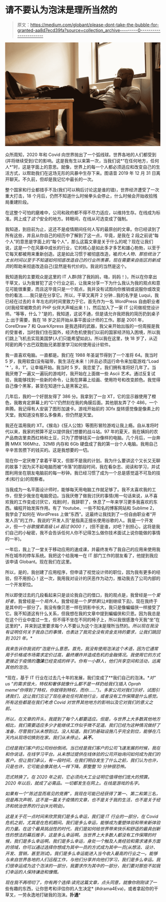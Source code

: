 # 请不要认为泡沫是理所当然的

> 原文：<https://medium.com/globant/please-dont-take-the-bubble-for-granted-aa8d7ecd39fa?source=collection_archive---------0----------------------->

![](img/5cd820896ccb5fd36e0440760c45ce79.png)

众所周知，2020 年和 Covid 向世界抛出了一个弧线球。世界各地的人们都受到(并将继续受到)它的影响。这是我有生以来第一次，当我们说*“在任何地方，任何人*”时，这是字面上的意思。就像，世界上的每一个人都必须适应和改变自己的生活方式，以帮助我们在这场无形的风暴中生存下来。图语音 2019 年 12 月 31 日离开聊天。不久前，但却是我记忆中最长的一次。

整个国家和行业都措手不及(我们可以稍后讨论这是谁的错)，世界经济遭受了一次重大打击，18 个月后，仍然不知道什么时候拳头会停止，什么时候会开始收拾残局重建阶段。

在这整个可怕的磨难中，公司和政府都不得不尽力适应，以维持生存。在线成为标准。网上成了*这个*安全的地方。转眼间，在线从可选变成了强制。

我知道，到目前为止，这还不是疫情期间任何人写的最原创的文章。你已经读到了所有这些，并且从你自己的经历中了解到了这一点，毕竟，是我在 2 段之前说“每个人”的意思是字面上的“每个人”，那么这篇文章是关于什么的呢？现在让我们说，这是一个在风暴中成长的行业，它的核心是如此多才多艺和雄心勃勃，以至于它每天都被用来重新创造。这是如此习惯于被彻底改造，被*的大人物、*那些统治了太长时间以至于不知道如何彻底改造自己的行业所羡慕，现在需要来自*街区的新成员*的帮助来彻底改造自己(显然是有代价的)。我说的当然是这个。

我知道我的主要观众是这里的 IT 人群(除了我妈妈，嗨，妈妈！)，所以在你拿出干草叉，认为我冒犯了这个行业之前，让我来分享一下为什么我认为我的观点和意见可能很重要，而且这毕竟只是一个观点，我并没有试图向你推销或说服你或改变你的看法……我只是在分享它。所以，干草叉离开 2 分钟…我的名字是 Luqui，我已经在过去的 8 年左右的时间里致力于它。首先作为一名 WordPress 自由职业者(对我经常被欺负的 PHP 伙伴大声喊出来！)，然后加入了一家 IT 公司做视觉设计师。“等等，什么？”是的，我知道，这说不通，但是请允许我把我的简历扔到桌子上:出于需要，我在 18 岁之前开始从事平面设计师的工作。那是 2001 年，CorelDraw 7 和 QuarkXpress 是我选择的武器，我父亲开始出版的一份周报是我的受害者，当时我们住在国外，经济危机使我们以前的国家经济陷入困境，所以我们跳上飞机去实现美国梦(人们只能希望如此)。所以我在这里，快 18 岁了，从迈阿密的两个古巴双胞胎兄弟那里学习如何使用设计软件。

我一直喜欢电脑。一直都是。我们在 1988 年圣诞节得到了一个准将 64。我当时 5 岁，我用软盘(没有磁带，我生活在未来！)并且必须运行命令来加载游戏:“Load '* '，8，1”。让幸福开始。我当时 5 岁。我恋爱了。我们拥有准将好几年了。当我厌倦了一遍又一遍玩的游戏时，我开始在上面做一些 Ascii 艺术。通过反复试验，我能够找到一些新的命令，让我在屏幕上绘画、使用符号和改变颜色。我觉得自己像个黑客，甚至在知道什么是黑客之前。

几年后，我的一个好朋友得了 386 分。我拿到了一台 XT，它的显示器使用了橙色，我敢肯定屏幕上的“C:\”仍然刻在我的角膜后面。其他朋友弄了个 486，一个奔腾。我记得有人安装了图形加速卡。游戏开始前的 3Dfx 旋转感觉像是像素上的天堂。我知道没有那么多像素，但仍然是天堂。

我还在滥用我的 XT。《猴岛》《狂人公馆》等图形冒险游戏让我上瘾。自从准将时代以来，我家的预算不足以提供我们想要的战斗站。97 年的夏天，我在姨妈的农产品商店里卖西红柿和土豆，只为了攒够钱买一台像样的电脑。几个月后，一台奔腾 MMX 166Mhz、32MB 内存和 6Gb 硬盘成了我的第一台个人电脑。我用自己辛辛苦苦攒下的钱买的。这是我想要的一切。

现在你一定厌倦了拿着干草叉，但那不是我的计划。我为什么要讲这个又长又无聊的故事？因为买不起电脑而被“冷落”的那段时间，我在看杂志、阅读和学习，并试图利用坐在朋友电脑前的每一秒钟。我已经习惯了成为一个总是感觉遥不可及的技术(和行业)的观察者。

当我成为一名平面设计师时，能够每天用电脑工作就足够了。我不太喜欢我的工作，但至少我坐在电脑旁边。当我厌倦了做我讨厌的事情(用一句话来说，从不喜欢我的工作变成讨厌它，戏剧)时，我辞职了，休息了一年来学习更多我喜欢的东西。编程开始发挥作用。有了 Youtube、一些不知名的博客网站和 Sublime 2，我学会了如何在 WordPress 上做“东西”。这最终让我找到了一份自由职业者“开发人员”的工作，我说的“开发人员”是指真正擅长使用谷歌的人。我是一个开发 Jr，但一个*谷歌搜索高级 Lvl 超过 9000！*，(但不是谁，对吧？别担心，这将是我们自己的小秘密，我不会告诉任何人你不记得怎么做你技术面试上说你能做的事情的一半)。

一年后，我上了一堂关于移动应用的速成课，并最终发布了我自己的应用来使用我所在城市的停车系统。我把这个给我唯一在 IT 部门工作的朋友看了，他提到我应该申请 Globant。现在我们在这里。

所以，是的，我创建了应用程序，但申请了视觉设计师的职位，因为我有更多的经验，但不用担心！这一次，我用我对设计的厌恶作为动力，推动我去了公司内部的一个开发职位。

所以即使过去的几段看起来只是谈论我自己的借口，我的观点是，我曾经是一个*爱好者*，我曾经是一个*局外人*，我曾经是一个*梦想家*(让#剧继续下去)，现在我终于是其中的一部分了。我没有像贝恩一样在阴影中长大，我只是像蝙蝠侠一样接受了它。我不知道这有什么关系，但我想在我的文章中提到蝙蝠侠和贝恩。因为我总是在这个行业中度过一生，但不得不坐在不同的椅子上，所以我很感激今天我“坐”在这里的*，并来到这里要求每个人不要认为这个泡沫是理所当然的。*所以现在我没有证明任何关于我自己的事情，也表达了我完全没有资金支持的要求，让我们跳回到 2021 年。**

*我来告诉你我说的“*泡*是什么意思。首先，我没有使用泡沫这个术语，因为它通常用于价格或市场需求定价过高，最终爆炸并造成危机的金融情况。我使用它的方式更接近于疫情的**泡沫**已经变成的样子。你有一小群人，他们共享空间和活动，远离其他的泡泡。*

*现在，基于 IT 行业在过去几十年的发展，我们变成了**我们自己的泡沫。**对“ *us* ”的需求很大，特权和奢侈就像什么都不是一样扔给我们(*插入 Oprah meme“你得到了特权，你就得到特权，而你……”*)。多家公司对我们示好，试图引诱我们，这让我们忘记了现在身处任何其他行业，或者没有工作保障是什么感觉。所有这些都是在我们考虑 Covid 对世界其他地方的影响以及它对我们的意义之前。*

*所以，在文章的开头，我提到了每个人都要适应。但是，与世界上大多数其他地方相比，我们需要适应多少才能继续工作似乎微不足道。我们已经为这种情况做好了准备，尽管我们从未想到过。没人知道。我们的基础设施几乎完全到位，能够在几天内从现场切换到在家。我们从未停止。**从不**。*

*已经是我们客户的公司纷纷倒闭。当已经是我们客户的公司飞速发展的时候，我在和你说话，在线学习平台。从未想过提供在线体验的公司开始询问如何成为我们的客户。但让我们承认，有一段时间，在我们明白发生了什么之前，我们认为也许，只是也许，它可能会像其他人一样下降。那整整 10 分钟很恐怖。*

*范式转换了。在 2020 年之前，它必须向大工业证明它值得他们庞大的预算。2020 年以后，就成了必需品。一切都发生在网上。*在线是游戏的名字。**

*如果有一个“*陈述显而易见的竞赛*”，我现在可能已经获得了第一、第二和第三名，但是再次声明，这不是一篇关于疫情的文章，也不是关于我的生活，也不是关于经济和统治世界的行业(#光明会)。*

*这是关于花一点时间来欣赏我们是多么幸运，我们是 IT 行业的一部分，在 Covid 危机之前，尤其是在危机期间。我们是多么幸运，能够成为重塑体验和带来新体验的力量。在这个最具挑战性的时代，我们是如何给世界带来快乐和舒适的最具创新性的想法的幕后推手，这是多么幸运啊。当世界上大多数人都没有工作保障的时候，我们是多么幸运啊。我们是多么幸运，身处一个触及人类经验和需求诸多方面的领域，你可以通过选择你想成为其中一员的方式成为其中一员(从想法、设计、开发、营销，甚至测试)。我们是多么幸运能进入当今收入最高的行业之一。能够与来自世界各地的人们远程工作，与他们分享并向他们学习，我们是多么幸运。我们很幸运成为这个泡沫的一部分，我要求作为其中的一部分，我们要对那些不如我们幸运的人保持谦逊和慷慨。*

*现在我不再唠叨了，你有两个选择:读完这篇文章，点头同意，就像你刚刚读了*一些有趣的东西，让你思考和评估你的人生决定* (#drama4Eva)，或者拿起你的干草叉，一劳永逸地打破我的泡沫。****扑通*****
